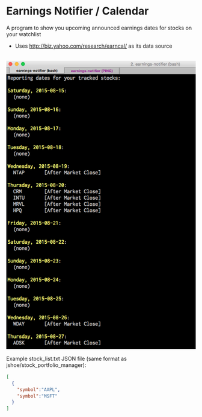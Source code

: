 # Earnings Notifier / Calendar

A program to show you upcoming announced earnings dates for stocks on your watchlist

- Uses http://biz.yahoo.com/research/earncal/ as its data source
<br><br>

![interface screenshot](shot1.png)

Example stock_list.txt JSON file (same format as jshoe/stock_portfolio_manager):

```json
[
  {
    "symbol":"AAPL",
    "symbol":"MSFT"
  }
]
```